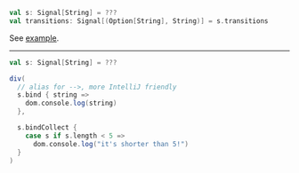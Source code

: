 ```scala
val s: Signal[String] = ???
val transitions: Signal[(Option[String], String)] = s.transitions
```

See [example](/core/signal-transitions).

---

```scala
val s: Signal[String] = ???

div(
  // alias for -->, more IntelliJ friendly
  s.bind { string => 
    dom.console.log(string)  
  },

  s.bindCollect {
    case s if s.length < 5 =>
      dom.console.log("it's shorter than 5!")
  }  
)
```
